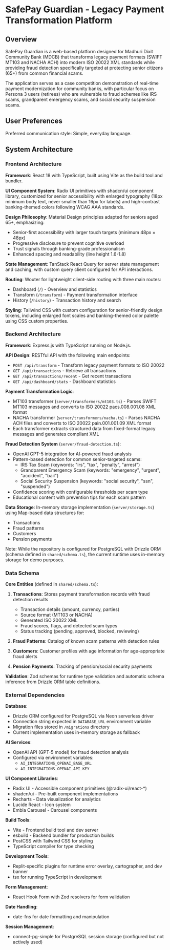 # SafePay Guardian - Legacy Payment Transformation Platform

## Overview

SafePay Guardian is a web-based platform designed for Madhuri Dixit Community Bank (MDCB) that transforms legacy payment formats (SWIFT MT103 and NACHA ACH) into modern ISO 20022 XML standards while providing fraud detection specifically targeted at protecting senior citizens (65+) from common financial scams.

The application serves as a case competition demonstration of real-time payment modernization for community banks, with particular focus on Persona 3 users (retirees) who are vulnerable to fraud schemes like IRS scams, grandparent emergency scams, and social security suspension scams.

## User Preferences

Preferred communication style: Simple, everyday language.

## System Architecture

### Frontend Architecture

**Framework**: React 18 with TypeScript, built using Vite as the build tool and bundler.

**UI Component System**: Radix UI primitives with shadcn/ui component library, customized for senior accessibility with enlarged typography (18px minimum body text, never smaller than 16px for labels) and high-contrast banking-themed colors following WCAG AAA standards.

**Design Philosophy**: Material Design principles adapted for seniors aged 65+, emphasizing:
- Senior-first accessibility with larger touch targets (minimum 48px × 48px)
- Progressive disclosure to prevent cognitive overload
- Trust signals through banking-grade professionalism
- Enhanced spacing and readability (line height 1.6-1.8)

**State Management**: TanStack React Query for server state management and caching, with custom query client configured for API interactions.

**Routing**: Wouter for lightweight client-side routing with three main routes:
- Dashboard (`/`) - Overview and statistics
- Transform (`/transform`) - Payment transformation interface
- History (`/history`) - Transaction history and search

**Styling**: Tailwind CSS with custom configuration for senior-friendly design tokens, including enlarged font scales and banking-themed color palette using CSS custom properties.

### Backend Architecture

**Framework**: Express.js with TypeScript running on Node.js.

**API Design**: RESTful API with the following main endpoints:
- `POST /api/transform` - Transform legacy payment formats to ISO 20022
- `GET /api/transactions` - Retrieve all transactions
- `GET /api/transactions/recent` - Get recent transactions
- `GET /api/dashboard/stats` - Dashboard statistics

**Payment Transformation Logic**:
- MT103 transformer (`server/transformers/mt103.ts`) - Parses SWIFT MT103 messages and converts to ISO 20022 pacs.008.001.08 XML format
- NACHA transformer (`server/transformers/nacha.ts`) - Parses NACHA ACH files and converts to ISO 20022 pain.001.001.09 XML format
- Each transformer extracts structured data from fixed-format legacy messages and generates compliant XML

**Fraud Detection System** (`server/fraud-detection.ts`):
- OpenAI GPT-5 integration for AI-powered fraud analysis
- Pattern-based detection for common senior-targeted scams:
  - IRS Tax Scam (keywords: "irs", "tax", "penalty", "arrest")
  - Grandparent Emergency Scam (keywords: "emergency", "urgent", "accident", "bail")
  - Social Security Suspension (keywords: "social security", "ssn", "suspended")
- Confidence scoring with configurable thresholds per scam type
- Educational content with prevention tips for each scam pattern

**Data Storage**: In-memory storage implementation (`server/storage.ts`) using Map-based data structures for:
- Transactions
- Fraud patterns
- Customers
- Pension payments

Note: While the repository is configured for PostgreSQL with Drizzle ORM (schema defined in `shared/schema.ts`), the current runtime uses in-memory storage for demo purposes.

### Data Schema

**Core Entities** (defined in `shared/schema.ts`):

1. **Transactions**: Stores payment transformation records with fraud detection results
   - Transaction details (amount, currency, parties)
   - Source format (MT103 or NACHA)
   - Generated ISO 20022 XML
   - Fraud scores, flags, and detected scam types
   - Status tracking (pending, approved, blocked, reviewing)

2. **Fraud Patterns**: Catalog of known scam patterns with detection rules

3. **Customers**: Customer profiles with age information for age-appropriate fraud alerts

4. **Pension Payments**: Tracking of pension/social security payments

**Validation**: Zod schemas for runtime type validation and automatic schema inference from Drizzle ORM table definitions.

### External Dependencies

**Database**: 
- Drizzle ORM configured for PostgreSQL via Neon serverless driver
- Connection string expected in `DATABASE_URL` environment variable
- Migration files stored in `/migrations` directory
- Current implementation uses in-memory storage as fallback

**AI Services**:
- OpenAI API (GPT-5 model) for fraud detection analysis
- Configured via environment variables:
  - `AI_INTEGRATIONS_OPENAI_BASE_URL`
  - `AI_INTEGRATIONS_OPENAI_API_KEY`

**UI Component Libraries**:
- Radix UI - Accessible component primitives (@radix-ui/react-*)
- shadcn/ui - Pre-built component implementations
- Recharts - Data visualization for analytics
- Lucide React - Icon system
- Embla Carousel - Carousel components

**Build Tools**:
- Vite - Frontend build tool and dev server
- esbuild - Backend bundler for production builds
- PostCSS with Tailwind CSS for styling
- TypeScript compiler for type checking

**Development Tools**:
- Replit-specific plugins for runtime error overlay, cartographer, and dev banner
- tsx for running TypeScript in development

**Form Management**:
- React Hook Form with Zod resolvers for form validation

**Date Handling**:
- date-fns for date formatting and manipulation

**Session Management**:
- connect-pg-simple for PostgreSQL session storage (configured but not actively used)